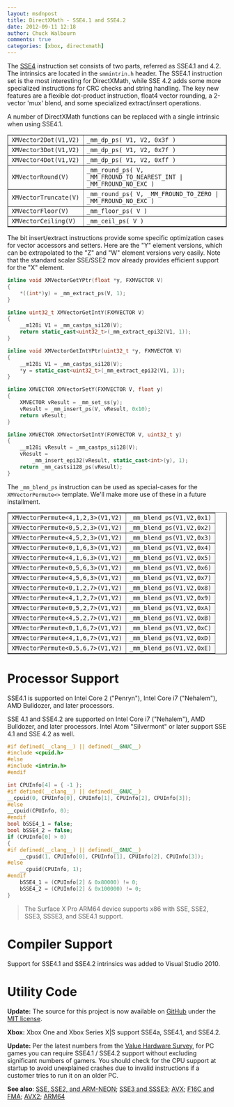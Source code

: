 ```yaml
---
layout: msdnpost
title: DirectXMath - SSE4.1 and SSE4.2
date: 2012-09-11 12:18
author: Chuck Walbourn
comments: true
categories: [xbox, directxmath]
---
```

The <a href="http://en.wikipedia.org/wiki/SSE4">SSE4</a> instruction set consists of two parts, referred as SSE4.1 and 4.2. The intrinsics are located in the <code>smmintrin.h</code> header. The SSE4.1 instruction set is the most interesting for DirectXMath, while SSE 4.2 adds some more specialized instructions for CRC checks and string handling. The key new features are a flexible dot-product instruction, float4 vector rounding, a 2-vector 'mux' blend, and some specialized extract/insert operations.
<!--more-->

A number of DirectXMath functions can be replaced with a single intrinsic when using SSE4.1.

<table border="1">
<tbody>
<tr>
<td><code>XMVector2Dot(V1,V2)</code></td>
<td><code>_mm_dp_ps( V1, V2, 0x3f )</code></td>
</tr>
<tr>
<td><code>XMVector3Dot(V1,V2)</code></td>
<td><code>_mm_dp_ps( V1, V2, 0x7f )</code></td>
</tr>
<tr>
<td><code>XMVector4Dot(V1,V2)</code></td>
<td><code>_mm_dp_ps( V1, V2, 0xff )</code></td>
</tr>
<tr>
<td><code>XMVectorRound(V)</code></td>
<td><code>_mm_round_ps( V, _MM_FROUND_TO_NEAREST_INT | _MM_FROUND_NO_EXC )</code></td>
</tr>
<tr>
<td><code>XMVectorTruncate(V)</code></td>
<td><code>_mm_round_ps( V, _MM_FROUND_TO_ZERO | _MM_FROUND_NO_EXC )</code></td>
</tr>
<tr>
<td><code>XMVectorFloor(V)</code></td>
<td><code>_mm_floor_ps( V )</code></td>
</tr>
<tr>
<td><code>XMVectorCeiling(V)</code></td>
<td><code>_mm_ceil_ps( V )</code></td>
</tr>
</tbody>
</table>

The bit insert/extract instructions provide some specific optimization cases for vector accessors and setters. Here are the "Y" element versions, which can be extrapolated to the "Z" and "W" element versions very easily. Note that the standard scalar SSE/SSE2 mov already provides efficient support for the "X" element.

```cpp
inline void XMVectorGetYPtr(float *y, FXMVECTOR V)
{
    *((int*)y) = _mm_extract_ps(V, 1);
}

inline uint32_t XMVectorGetIntY(FXMVECTOR V)
{
    __m128i V1 = _mm_castps_si128(V);
    return static_cast<uint32_t>(_mm_extract_epi32(V1, 1));
}

inline void XMVectorGetIntYPtr(uint32_t *y, FXMVECTOR V)
{
    __m128i V1 = _mm_castps_si128(V);
    *y = static_cast<uint32_t>(_mm_extract_epi32(V1, 1));
}

inline XMVECTOR XMVectorSetY(FXMVECTOR V, float y)
{
    XMVECTOR vResult = _mm_set_ss(y);
    vResult = _mm_insert_ps(V, vResult, 0x10);
    return vResult;
}

inline XMVECTOR XMVectorSetIntY(FXMVECTOR V, uint32_t y)
{
    __m128i vResult = _mm_castps_si128(V);
    vResult =
        _mm_insert_epi32(vResult, static_cast<int>(y), 1);
    return _mm_castsi128_ps(vResult);
}
```

The ``_mm_blend_ps`` instruction can be used as special-cases for the <code>XMVectorPermute<></code> template. We'll make more use of these in a future installment.

<table border="1">
<tbody>
<tr>
<td><code>XMVectorPermute<4,1,2,3>(V1,V2)</code></td>
<td><code>_mm_blend_ps(V1,V2,0x1)</code></td>
</tr>
<tr>
<td><code>XMVectorPermute<0,5,2,3>(V1,V2)</code></td>
<td><code>_mm_blend_ps(V1,V2,0x2)</code></td>
</tr>
<tr>
<td><code>XMVectorPermute<4,5,2,3>(V1,V2)</code></td>
<td><code>_mm_blend_ps(V1,V2,0x3)</code></td>
</tr>
<tr>
<td><code>XMVectorPermute<0,1,6,3>(V1,V2)</code></td>
<td><code>_mm_blend_ps(V1,V2,0x4)</code></td>
</tr>
<tr>
<td><code>XMVectorPermute<4,1,6,3>(V1,V2)</code></td>
<td><code>_mm_blend_ps(V1,V2,0x5)</code></td>
</tr>
<tr>
<td><code>XMVectorPermute<0,5,6,3>(V1,V2)</code></td>
<td><code>_mm_blend_ps(V1,V2,0x6)</code></td>
</tr>
<tr>
<td><code>XMVectorPermute<4,5,6,3>(V1,V2)</code></td>
<td><code>_mm_blend_ps(V1,V2,0x7)</code></td>
</tr>
<tr>
<td><code>XMVectorPermute<0,1,2,7>(V1,V2)</code></td>
<td><code>_mm_blend_ps(V1,V2,0x8)</code></td>
</tr>
<tr>
<td><code>XMVectorPermute<4,1,2,7>(V1,V2)</code></td>
<td><code>_mm_blend_ps(V1,V2,0x9)</code></td>
</tr>
<tr>
<td><code>XMVectorPermute<0,5,2,7>(V1,V2)</code></td>
<td><code>_mm_blend_ps(V1,V2,0xA)</code></td>
</tr>
<tr>
<td><code>XMVectorPermute<4,5,2,7>(V1,V2)</code></td>
<td><code>_mm_blend_ps(V1,V2,0xB)</code></td>
</tr>
<tr>
<td><code>XMVectorPermute<0,1,6,7>(V1,V2)</code></td>
<td><code>_mm_blend_ps(V1,V2,0xC)</code></td>
</tr>
<tr>
<td><code>XMVectorPermute<4,1,6,7>(V1,V2)</code></td>
<td><code>_mm_blend_ps(V1,V2,0xD)</code></td>
</tr>
<tr>
<td><code>XMVectorPermute<0,5,6,7>(V1,V2)</code></td>
<td><code>_mm_blend_ps(V1,V2,0xE)</code></td>
</tr>
</tbody>
</table>

<h1>Processor Support</h1>

SSE4.1 is supported on Intel Core 2 ("Penryn"), Intel Core i7 ("Nehalem"), AMD Bulldozer, and later processors.

SSE 4.1 and SSE4.2 are supported on Intel Core i7 ("Nehalem"), AMD Bulldozer, and later processors. Intel Atom "Silvermont" or later support SSE 4.1 and SSE 4.2 as well.

```cpp
#if defined(__clang__) || defined(__GNUC__)
#include <cpuid.h>
#else
#include <intrin.h>
#endif

int CPUInfo[4] = { -1 };
#if defined(__clang__) || defined(__GNUC__)
__cpuid(0, CPUInfo[0], CPUInfo[1], CPUInfo[2], CPUInfo[3]);
#else
__cpuid(CPUInfo, 0);
#endif
bool bSSE4_1 = false;
bool bSSE4_2 = false;
if (CPUInfo[0] > 0)
{
#if defined(__clang__) || defined(__GNUC__)
    __cpuid(1, CPUInfo[0], CPUInfo[1], CPUInfo[2], CPUInfo[3]);
#else
    __cpuid(CPUInfo, 1);
#endif
    bSSE4_1 = (CPUInfo[2] & 0x80000) != 0;
    bSSE4_2 = (CPUInfo[2] & 0x100000) != 0;
}
```

> The Surface X Pro ARM64 device supports x86 with SSE, SSE2, SSE3, SSSE3, and SSE4.1 support.

<h1>Compiler Support</h1>

Support for SSE4.1 and SSE4.2 intrinsics was added to Visual Studio 2010.

<h1>Utility Code</h1>

<strong>Update:</strong> The source for this project is now available on <a href="https://github.com/Microsoft/DirectXMath">GitHub</a> under the <a href="http://opensource.org/licenses/MIT">MIT license</a>.

<strong>Xbox:</strong> Xbox One and Xbox Series X\|S support SSE4a, SSE4.1, and SSE4.2.

<strong>Update:</strong> Per the latest numbers from the [Value Hardware Survey](https://store.steampowered.com/hwsurvey), for PC games you can require SSE4.1 / SSE4.2 support without excluding significant numbers of gamers. You should check for the CPU support at startup to avoid unexplained crashes due to invalid instructions if a customer tries to run it on an older PC.

<strong>See also</strong>: <a href="https://walbourn.github.io/directxmath-sse-sse2-and-arm-neon/">SSE, SSE2, and ARM-NEON</a>; <a href="https://walbourn.github.io/directxmath-sse3-and-ssse3/">SSE3 and SSSE3</a>; <a href="https://walbourn.github.io/directxmath-avx/">AVX</a>; <a href="https://walbourn.github.io/directxmath-f16c-and-fma/">F16C and FMA</a>; <a href="https://walbourn.github.io/directxmath-avx2/">AVX2</a>; <a href="https://walbourn.github.io/directxmath-arm64/">ARM64</a>
